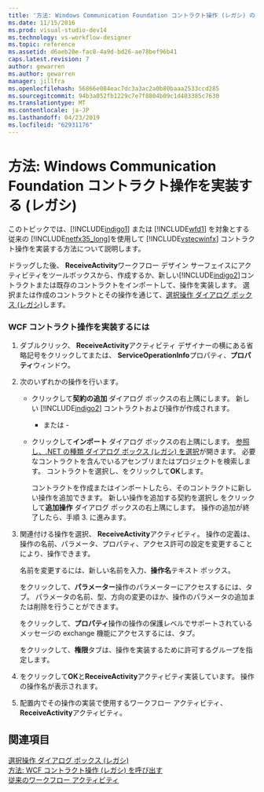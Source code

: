 ```yaml
---
title: '方法: Windows Communication Foundation コントラクト操作 (レガシ) の実装 |Microsoft Docs'
ms.date: 11/15/2016
ms.prod: visual-studio-dev14
ms.technology: vs-workflow-designer
ms.topic: reference
ms.assetid: d6aeb20e-fac8-4a9d-bd26-ae78bef96b41
caps.latest.revision: 7
author: gewarren
ms.author: gewarren
manager: jillfra
ms.openlocfilehash: 56866e084eac7dc3a3ac2a0b80baaa2533ccd285
ms.sourcegitcommit: 94b3a052fb1229c7e7f8804b09c1d403385c7630
ms.translationtype: MT
ms.contentlocale: ja-JP
ms.lasthandoff: 04/23/2019
ms.locfileid: "62931176"
---
```

# <a name="how-to-implement-a-windows-communication-foundation-contract-operation-legacy"></a>方法: Windows Communication Foundation コントラクト操作を実装する (レガシ)
このトピックでは、[!INCLUDE[indigo1](../includes/indigo1-md.md)] または [!INCLUDE[wfd1](../includes/wfd1-md.md)] を対象とする従来の [!INCLUDE[netfx35_long](../includes/netfx35-long-md.md)]を使用して [!INCLUDE[vstecwinfx](../includes/vstecwinfx-md.md)] コントラクト操作を実装する方法について説明します。  
  
 ドラッグした後、 **ReceiveActivity**ワークフロー デザイン サーフェイスにアクティビティをツールボックスから、作成するか、新しい[!INCLUDE[indigo2](../includes/indigo2-md.md)]コントラクトまたは既存のコントラクトをインポートして、操作を実装します。 選択または作成のコントラクトとその操作を通じて、[選択操作 ダイアログ ボックス (レガシ)](../workflow-designer/choose-operation-dialog-box-legacy.md)します。  
  
### <a name="to-implement-a-wcf-contract-operation"></a>WCF コントラクト操作を実装するには  
  
1. ダブルクリック、 **ReceiveActivity**アクティビティ デザイナーの横にある省略記号をクリックしてまたは、 **ServiceOperationInfo**プロパティ、**プロパティ**ウィンドウ。  
  
2. 次のいずれかの操作を行います。  
  
   - クリックして**契約の追加** ダイアログ ボックスの右上隅にします。 新しい [!INCLUDE[indigo2](../includes/indigo2-md.md)] コントラクトおよび操作が作成されます。  
  
      - または -  
  
   - クリックして**インポート** ダイアログ ボックスの右上隅にします。 [参照し、.NET の種類 ダイアログ ボックス (レガシ) を選択](../workflow-designer/browse-and-select-a-dotnet-type-dialog-box-legacy.md)が開きます。 必要なコントラクトを含んでいるアセンブリまたはプロジェクトを検索します。 コントラクトを選択し、をクリックして**OK**します。  
  
     コントラクトを作成またはインポートしたら、そのコントラクトに新しい操作を追加できます。 新しい操作を追加する契約を選択し をクリックして**追加操作** ダイアログ ボックスの右上隅にします。 操作の追加が終了したら、手順 3. に進みます。  
  
3. 関連付ける操作を選択、 **ReceiveActivity**アクティビティ。 操作の定義は、操作の名前、パラメータ、プロパティ、アクセス許可の設定を変更することにより、操作できます。  
  
    名前を変更するには、新しい名前を入力、**操作名**テキスト ボックス。  
  
    をクリックして、**パラメーター**操作のパラメーターにアクセスするには、タブ。 パラメータの名前、型、方向の変更のほか、操作のパラメータの追加または削除を行うことができます。  
  
    をクリックして、**プロパティ**操作の操作の保護レベルでサポートされているメッセージの exchange 機能にアクセスするには、タブ。  
  
    をクリックして、**権限**タブは、操作を実装するために許可するグループを指定します。  
  
4. をクリックして**OK**と**ReceiveActivity**アクティビティ実装しています。 操作の操作名が表示されます。  
  
5. 配置内でその操作の実装で使用するワークフロー アクティビティ、 **ReceiveActivity**アクティビティ。  
  
## <a name="see-also"></a>関連項目  
 [選択操作 ダイアログ ボックス (レガシ)](../workflow-designer/choose-operation-dialog-box-legacy.md)   
 [方法: WCF コントラクト操作 (レガシ) を呼び出す](../workflow-designer/how-to-invoke-a-windows-communication-foundation-contract-operation-legacy.md)   
 [従来のワークフロー アクティビティ](../workflow-designer/legacy-workflow-activities.md)